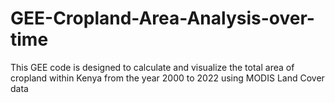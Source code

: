 # GEE-Cropland-Area-Analysis-over-time
This GEE code is designed to calculate and visualize the total area of cropland within Kenya from the year 2000 to 2022 using MODIS Land Cover data
